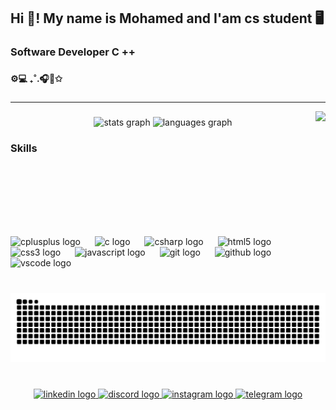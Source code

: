 <h2 align="left">Hi 👋! My name is Mohamed and I'am   cs  student  🖥️</h2>

###

<h3 align="left">Software Developer  C ++</h3>

###

<h4 align="left">⚙️💻 ₊˚.🎧📓✩</h4>

###

<hr>

<img align="right" height="200" src="https://media0.giphy.com/media/v1.Y2lkPTc5MGI3NjExMjZhZzgyanp3MzVhc2lseTFmNXliMW5yZ3Bhc3JsenllcGVnYjdoZiZlcD12MV9pbnRlcm5hbF9naWZfYnlfaWQmY3Q9Zw/mG1uA7JnuAZqbWV44g/giphy.gif"  />

###

<div align="center">
  <img src="https://github-readme-stats.vercel.app/api?username=Mohamed6seddiki&hide_title=false&hide_rank=false&show_icons=true&include_all_commits=true&count_private=true&disable_animations=false&theme=dracula&locale=en&hide_border=false" height="100" alt="stats graph"  />
  <img src="https://github-readme-stats.vercel.app/api/top-langs?username=Mohamed6seddiki&locale=en&hide_title=false&layout=compact&card_width=320&langs_count=5&theme=dracula&hide_border=false" height="150" alt="languages graph"  />
</div>

###

<h3 align="left"></>  Skills</h3>

###

<br clear="both">

<div align="left">
  <img src="https://cdn.jsdelivr.net/gh/devicons/devicon/icons/cplusplus/cplusplus-original.svg" height="40" alt="cplusplus logo"  />
  <img width="15" />
  <img src="https://cdn.jsdelivr.net/gh/devicons/devicon/icons/c/c-original.svg" height="40" alt="c logo"  />
  <img width="15" />
  <img src="https://cdn.jsdelivr.net/gh/devicons/devicon/icons/csharp/csharp-original.svg" height="40" alt="csharp logo"  />
  <img width="15" />
  <img src="https://cdn.jsdelivr.net/gh/devicons/devicon/icons/html5/html5-original.svg" height="40" alt="html5 logo"  />
  <img width="15" />
  <img src="https://cdn.jsdelivr.net/gh/devicons/devicon/icons/css3/css3-original.svg" height="40" alt="css3 logo"  />
  <img width="15" />
  <img src="https://cdn.jsdelivr.net/gh/devicons/devicon/icons/javascript/javascript-original.svg" height="40" alt="javascript logo"  />
  <img width="15" />
  <img src="https://skillicons.dev/icons?i=git" height="40" alt="git logo"  />
  <img width="15" />
  <img src="https://skillicons.dev/icons?i=github" height="40" alt="github logo"  />
  <img width="15" />
  <img src="https://cdn.jsdelivr.net/gh/devicons/devicon/icons/vscode/vscode-original.svg" height="40" alt="vscode logo"  />
</div>

###

<br clear="both">

<img src="https://raw.githubusercontent.com/Mohamed6seddiki/Mohamed6seddiki/output/snake.svg" alt="Snake animation" />

###

<br clear="both">

<div align="center">
  <a href="https://www.linkedin.com/in/mohamed-seddiki-55b8a6371?utm_source=share&utm_campaign=share_via&utm_content=profile&utm_medium=android_app" target="_blank">
    <img src="https://raw.githubusercontent.com/maurodesouza/profile-readme-generator/master/src/assets/icons/social/linkedin/default.svg" width="52" height="40" alt="linkedin logo"  />
  </a>
  <a href="https://discord.gg/583W5kmB" target="_blank">
    <img src="https://raw.githubusercontent.com/maurodesouza/profile-readme-generator/master/src/assets/icons/social/discord/default.svg" width="52" height="40" alt="discord logo"  />
  </a>
  <a href="https://www.instagram.com/moh_sed5?igsh=MzJzbTE0YWZoajB4" target="_blank">
    <img src="https://raw.githubusercontent.com/maurodesouza/profile-readme-generator/master/src/assets/icons/social/instagram/default.svg" width="52" height="40" alt="instagram logo"  />
  </a>
  <a href="https://t.me/Moh_sed_5" target="_blank">
    <img src="https://raw.githubusercontent.com/maurodesouza/profile-readme-generator/master/src/assets/icons/social/telegram/default.svg" width="52" height="40" alt="telegram logo"  />
  </a>
</div>

###
